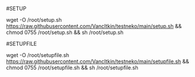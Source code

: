 
#SETUP

wget -O /root/setup.sh https://raw.githubusercontent.com/Vancltkin/testneko/main/setup.sh && chmod 0755 /root/setup.sh && sh /root/setup.sh

#SETUPFILE

wget -O /root/setupfile.sh https://raw.githubusercontent.com/Vancltkin/testneko/main/setupfile.sh && chmod 0755 /root/setupfile.sh && sh /root/setupfile.sh
